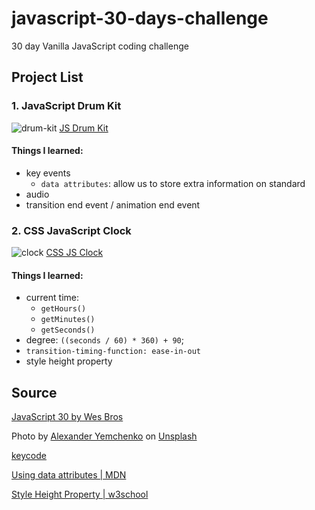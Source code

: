 # javascript-30-days-challenge
30 day Vanilla JavaScript coding challenge

## Project List

### 1. JavaScript Drum Kit
![drum-kit](https://user-images.githubusercontent.com/40417828/116617206-6e3d5f80-a8f2-11eb-97f2-d12e47530064.jpg)
[JS Drum Kit](https://jjessicacho.github.io/javascript-30-days-challenge/drum-kit/)

#### Things I learned:
- key events
    - `data attributes`: allow us to store extra information on standard
- audio
- transition end event / animation end event


### 2. CSS JavaScript Clock 
![clock](https://user-images.githubusercontent.com/40417828/116766547-e59ced00-a9df-11eb-8c7f-6a6e389c195a.jpg)
[CSS JS Clock](https://jjessicacho.github.io/javascript-30-days-challenge/css-js-clock/)
#### Things I learned:
- current time:
    - `getHours()`
    - `getMinutes()`
    - `getSeconds()`
- degree: `((seconds / 60) * 360) + 90`;
- `transition-timing-function: ease-in-out`
- style height property 

## Source
[JavaScript 30 by Wes Bros](https://javascript30.com/)

Photo by <a href="https://unsplash.com/@gopack?utm_source=unsplash&utm_medium=referral&utm_content=creditCopyText">Alexander Yemchenko</a> on <a href="https://unsplash.com/s/photos/drum?utm_source=unsplash&utm_medium=referral&utm_content=creditCopyText">Unsplash</a>
  
[keycode](http://keycode.info/)

[Using data attributes | MDN](https://developer.mozilla.org/en-US/docs/Learn/HTML/Howto/Use_data_attributes)

[Style Height Property | w3school](https://www.w3schools.com/jsref/prop_style_height.asp)